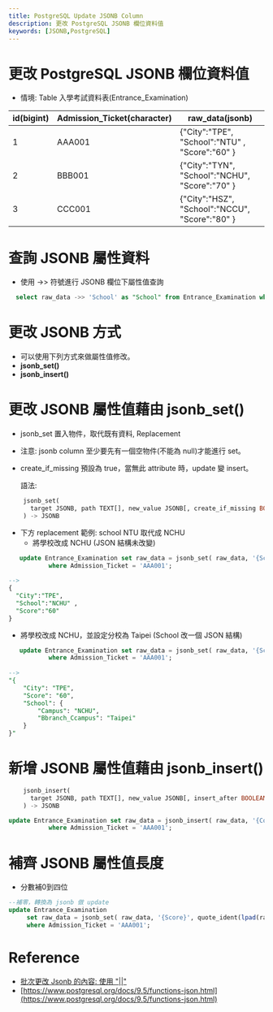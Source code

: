 ```yaml
---
title: PostgreSQL Update JSONB Column
description: 更改 PostgreSQL JSONB 欄位資料值
keywords: [JSONB,PostgreSQL]
---
```


# 更改 PostgreSQL JSONB 欄位資料值
* 情境: Table 入學考試資料表(Entrance_Examination)

|  id(bigint)  |  Admission_Ticket(character)  |             raw_data(jsonb)        |
|----------------|-------------------------------|-----------------------------|
|      1       |           AAA001              |  \{"City":"TPE", "School":"NTU" , "Score":"60" \}  |
|      2       |           BBB001              |  \{"City":"TYN", "School":"NCHU", "Score":"70" \}   |
|      3       |           CCC001              |  \{"City":"HSZ", "School":"NCCU", "Score":"80" \}   |



# 查詢 JSONB 屬性資料
* 使用 ->> 符號進行 JSONB 欄位下屬性值查詢

```sql
  select raw_data ->> 'School' as "School" from Entrance_Examination where Admission_Ticket = 'AAA001';
```

# 更改 JSONB 方式
* 可以使用下列方式來做屬性值修改。
* __jsonb_set()__
* __jsonb_insert()__ 


# 更改 JSONB 屬性值藉由 jsonb_set()
* jsonb_set 置入物件，取代既有資料, Replacement  
* 注意: jsonb column 至少要先有一個空物件(不能為 null)才能進行 set。  
* create_if_missing 預設為 true，當無此 attribute 時，update 變 insert。  


  語法:  
  
```sql
	jsonb_set(
	  target JSONB, path TEXT[], new_value JSONB[, create_if_missing BOOLEAN]
	) -> JSONB
```

* 下方 replacement 範例: school NTU 取代成 NCHU
  * 將學校改成 NCHU (JSON 結構未改變)
  
```sql
   update Entrance_Examination set raw_data = jsonb_set( raw_data, '{School}', '"NCHU"'::jsonb )
           where Admission_Ticket = 'AAA001';
           
-->
{
  "City":"TPE", 
  "School":"NCHU" , 
  "Score":"60"  
}
```


  * 將學校改成 NCHU，並設定分校為 Taipei (School 改一個 JSON 結構)
  
```sql
   update Entrance_Examination set raw_data = jsonb_set( raw_data, '{School}', '{"Campus":"NCHU", "Branch_Campus":"Taipei"}' )
           where Admission_Ticket = 'AAA001';
           
-->
"{
    "City": "TPE",
    "Score": "60",
    "School": {
        "Campus": "NCHU",
        "Bbranch_Ccampus": "Taipei"
    }
}"           
```


# 新增  JSONB 屬性值藉由 jsonb_insert() 
```sql
	jsonb_insert(
	  target JSONB, path TEXT[], new_value JSONB[, insert_after BOOLEAN]
	) -> JSONB
```

```sql
update Entrance_Examination set raw_data = jsonb_insert( raw_data, '{Country}', '"TW"'::jsonb )
           where Admission_Ticket = 'AAA001';
```



# 補齊 JSONB 屬性值長度
* 分數補0到四位

```sql
--補零，轉換為 jsonb 做 update
update Entrance_Examination 
     set raw_data = jsonb_set( raw_data, '{Score}', quote_ident(lpad(raw_data ->> 'Score', 4, '0'))::jsonb )
     where Admission_Ticket = 'AAA001';
```


# Reference
* [批次更改 Jsonb 的內容: 使用 "||"](https://stackoverflow.com/questions/40583639/update-multiple-values-in-a-jsonb-data-in-postgresql)
* [https://www.postgresql.org/docs/9.5/functions-json.html](https://www.postgresql.org/docs/9.5/functions-json.html)